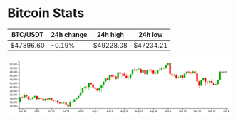# Bitcoin Stats

BTC/USDT|24h change|24h high|24h low|
|---|---|---|---|
|$47896.60|-0.19%|$49228.08|$47234.21|

<img src="./chart.svg">
